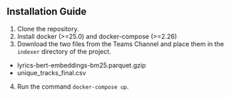 ## Installation Guide
1. Clone the repository.
2. Install docker (>=25.0) and docker-compose (>=2.26)
3. Download the two files from the Teams Channel and place them in the `indexer` directory of the project.
  * lyrics-bert-embeddings-bm25.parquet.gzip
  * unique_tracks_final.csv
4. Run the command `docker-compose up`.
